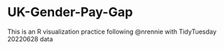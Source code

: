# UK-Gender-Pay-Gap
This is an R visualization practice following @nrennie with TidyTuesday 20220628 data
